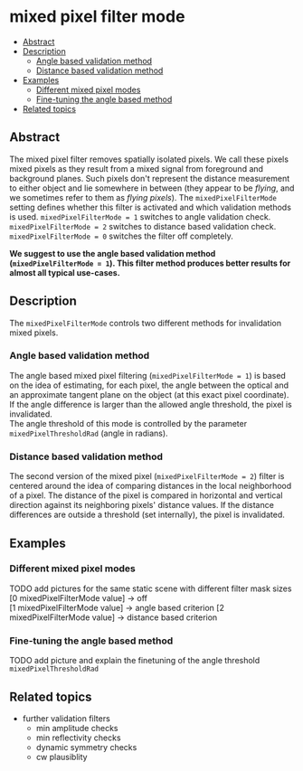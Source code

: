 # mixed pixel filter mode

* [Abstract](#abstract)
* [Description](#description)
  + [Angle based validation method](#angle-based-validation-method)
  + [Distance based validation method](#distance-based-validation-method)
* [Examples](#examples)
  + [Different mixed pixel modes](#different-mixed-pixel-modes)
  + [Fine-tuning the angle based method](#fine-tuning-the-angle-based-method)
* [Related topics](#related-topics)


## Abstract

The mixed pixel filter removes spatially isolated pixels. We call these pixels mixed pixels as they result from a mixed signal from foreground and background planes. Such pixels don't represent the distance measurement to either object and lie somewhere in between (they appear to be *flying*, and we sometimes refer to them as *flying pixels*). The `mixedPixelFilterMode` setting defines whether this filter is activated and which validation methods is used. `mixedPixelFilterMode = 1` switches to angle validation check. `mixedPixelFilterMode = 2` switches to distance based validation check. `mixedPixelFilterMode = 0` switches the filter off completely.

**We suggest to use the angle based validation method (`mixedPixelFilterMode = 1`). This filter method produces better results for almost all typical use-cases.**


## Description
The `mixedPixelFilterMode` controls two different methods for invalidation mixed pixels.  

### Angle based validation method  
The angle based mixed pixel filtering (`mixedPixelFilterMode = 1`) is based on the idea of estimating, for each pixel, the angle between the optical and an approximate tangent plane on the object (at this exact pixel coordinate). If the angle difference is larger than the allowed angle threshold, the pixel is invalidated.  
The angle threshold of this mode is controlled by the parameter `mixedPixelThresholdRad` (angle in radians).

### Distance based validation method
The second version of the mixed pixel (`mixedPixelFilterMode = 2`) filter is centered around the idea of comparing distances in the local neighborhood of a pixel. The distance of the pixel is compared in horizontal and vertical direction against its neighboring pixels' distance values. If the distance differences are outside a threshold (set internally), the pixel is invalidated.

## Examples
### Different mixed pixel modes

TODO add pictures for the same static scene with different filter mask sizes  
[0 mixedPixelFilterMode value] -> off  
[1 mixedPixelFilterMode value] -> angle based criterion
[2 mixedPixelFilterMode value] -> distance based criterion

### Fine-tuning the angle based method
TODO add picture and explain the finetuning of the angle threshold `mixedPixelThresholdRad`

## Related topics
+ further validation filters
    + min amplitude checks
    + min reflectivity checks
    + dynamic symmetry checks
    + cw plausiblity




